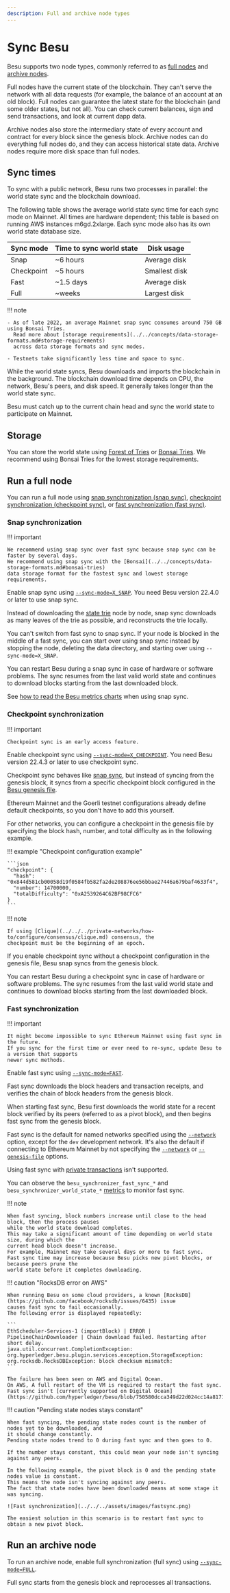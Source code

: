```yaml
---
description: Full and archive node types
---
```


# Sync Besu

Besu supports two node types, commonly referred to as [full nodes](#run-a-full-node) and
[archive nodes](#run-an-archive-node).

Full nodes have the current state of the blockchain.
They can't serve the network with all data requests (for example, the balance of an account at an
old block).
Full nodes can guarantee the latest state for the blockchain (and some older states, but not all).
You can check current balances, sign and send transactions, and look at current dapp data.

Archive nodes also store the intermediary state of every account and contract for every block since
the genesis block.
Archive nodes can do everything full nodes do, and they can access historical state data.
Archive nodes require more disk space than full nodes.

## Sync times

To sync with a public network, Besu runs two processes in parallel: the world state sync and the
blockchain download.

The following table shows the average world state sync time for each sync mode on Mainnet.
All times are hardware dependent; this table is based on running AWS instances m6gd.2xlarge.
Each sync mode also has its own world state database size.

| Sync mode   | Time to sync world state | Disk usage    |
| ----------- | ------------------------ | ------------- |
| Snap        | ~6 hours                 | Average disk  |
| Checkpoint  | ~5 hours                 | Smallest disk |
| Fast        | ~1.5 days                | Average disk  |
| Full        | ~weeks                   | Largest disk  |

!!! note

    - As of late 2022, an average Mainnet snap sync consumes around 750 GB using Bonsai Tries.
      Read more about [storage requirements](../../concepts/data-storage-formats.md#storage-requirements)
      across data storage formats and sync modes.

    - Testnets take significantly less time and space to sync.

While the world state syncs, Besu downloads and imports the blockchain in the background.
The blockchain download time depends on CPU, the network, Besu's peers, and disk speed.
It generally takes longer than the world state sync.

Besu must catch up to the current chain head and sync the world state to participate on Mainnet.

## Storage

You can store the world state using [Forest of Tries](../../concepts/data-storage-formats.md#forest-of-tries)
or [Bonsai Tries](../../concepts/data-storage-formats.md#bonsai-tries).
We recommend using Bonsai Tries for the lowest storage requirements.

## Run a full node

You can run a full node using [snap synchronization (snap sync)](#snap-synchronization),
[checkpoint synchronization (checkpoint sync)](#checkpoint-synchronization), or
[fast synchronization (fast sync)](#fast-synchronization).

### Snap synchronization

!!! important

    We recommend using snap sync over fast sync because snap sync can be faster by several days.
    We recommend using snap sync with the [Bonsai](../../concepts/data-storage-formats.md#bonsai-tries)
    data storage format for the fastest sync and lowest storage requirements.

Enable snap sync using [`--sync-mode=X_SNAP`](../../reference/cli/options.md#sync-mode).
You need Besu version 22.4.0 or later to use snap sync.

Instead of downloading the [state trie](../../concepts/data-storage-formats.md) node by node, snap sync downloads as many leaves of the
trie as possible, and reconstructs the trie locally.

You can't switch from fast sync to snap sync.
If your node is blocked in the middle of a fast sync, you can start over using snap sync instead by stopping the node,
deleting the data directory, and starting over using `--sync-mode=X_SNAP`.

You can restart Besu during a snap sync in case of hardware or software problems.
The sync resumes from the last valid world state and continues to download blocks starting from the
last downloaded block.

See [how to read the Besu metrics charts](../../how-to/monitor/understand-metrics.md) when using snap sync.

### Checkpoint synchronization

!!! important

    Checkpoint sync is an early access feature.

Enable checkpoint sync using [`--sync-mode=X_CHECKPOINT`](../../reference/cli/options.md#sync-mode).
You need Besu version 22.4.3 or later to use checkpoint sync.

Checkpoint sync behaves like [snap sync](#snap-synchronization), but instead of syncing from the
genesis block, it syncs from a specific checkpoint block configured in the [Besu genesis
file](../../concepts/genesis-file.md).

Ethereum Mainnet and the Goerli testnet configurations already define default checkpoints, so you
don't have to add this yourself.

For other networks, you can configure a checkpoint in the genesis file by specifying the block hash,
number, and total difficulty as in the following example.

!!! example "Checkpoint configuration example"

    ```json
    "checkpoint": {
      "hash": "0x844d581cb00058d19f0584fb582fa2de208876ee56bbae27446a679baf4633f4",
      "number": 14700000,
      "totalDifficulty": "0xA2539264C62BF98CFC6"
    }
    ```

!!! note

    If using [Clique](../../../private-networks/how-to/configure/consensus/clique.md) consensus, the
    checkpoint must be the beginning of an epoch.

If you enable checkpoint sync without a checkpoint configuration in the genesis file, Besu snap
syncs from the genesis block.

You can restart Besu during a checkpoint sync in case of hardware or software problems.
The sync resumes from the last valid world state and continues to download blocks starting from the
last downloaded block.

### Fast synchronization

!!! important

    It might become impossible to sync Ethereum Mainnet using fast sync in the future.
    If you sync for the first time or ever need to re-sync, update Besu to a version that supports
    newer sync methods.

Enable fast sync using [`--sync-mode=FAST`](../../reference/cli/options.md#sync-mode).

Fast sync downloads the block headers and transaction receipts, and verifies the chain of block headers from the genesis
block.

When starting fast sync, Besu first downloads the world state for a recent block verified by its peers (referred to as a
pivot block), and then begins fast sync from the genesis block.

Fast sync is the default for named networks specified using the [`--network`](../../reference/cli/options.md#network)
option, except for the `dev` development network.
It's also the default if connecting to Ethereum Mainnet by not specifying the
[`--network`](../../reference/cli/options.md#network) or [`--genesis-file`](../../reference/cli/options.md#genesis-file)
options.

Using fast sync with [private transactions](../../../private-networks/concepts/privacy/index.md) isn't supported.

You can observe the `besu_synchronizer_fast_sync_*` and `besu_synchronizer_world_state_*`
[metrics](../../how-to/monitor/metrics.md#metrics-list) to monitor fast sync.

!!! note

    When fast syncing, block numbers increase until close to the head block, then the process pauses
    while the world state download completes.
    This may take a significant amount of time depending on world state size, during which the
    current head block doesn't increase.
    For example, Mainnet may take several days or more to fast sync.
    Fast sync time may increase because Besu picks new pivot blocks, or because peers prune the
    world state before it completes downloading.

!!! caution "RocksDB error on AWS"

    When running Besu on some cloud providers, a known [RocksDB](https://github.com/facebook/rocksdb/issues/6435) issue
    causes fast sync to fail occasionally.
    The following error is displayed repeatedly:

    ```
    EthScheduler-Services-1 (importBlock) | ERROR | PipelineChainDownloader | Chain download failed. Restarting after short delay.
    java.util.concurrent.CompletionException: org.hyperledger.besu.plugin.services.exception.StorageException: org.rocksdb.RocksDBException: block checksum mismatch:
    ```

    The failure has been seen on AWS and Digital Ocean.
    On AWS, A full restart of the VM is required to restart the fast sync.
    Fast sync isn't [currently supported on Digital Ocean](https://github.com/hyperledger/besu/blob/750580dcca349d22d024cc14a8171b2fa74b505a/CHANGELOG.md#143).

!!! caution "Pending state nodes stays constant"

    When fast syncing, the pending state nodes count is the number of nodes yet to be downloaded, and
    it should change constantly.
    Pending state nodes trend to 0 during fast sync and then goes to 0.

    If the number stays constant, this could mean your node isn't syncing against any peers.

    In the following example, the pivot block is 0 and the pending state nodes value is constant.
    This means the node isn't syncing against any peers.
    The fact that state nodes have been downloaded means at some stage it was syncing.

    ![Fast synchronization](../../../assets/images/fastsync.png)

    The easiest solution in this scenario is to restart fast sync to obtain a new pivot block.

## Run an archive node

To run an archive node, enable full synchronization (full sync) using
[`--sync-mode=FULL`](../../reference/cli/options.md#sync-mode).

Full sync starts from the genesis block and reprocesses all transactions.
